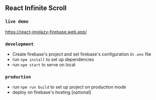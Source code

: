 ## React Infinite Scroll

### `live demo`
https://react-imglazy-firebase.web.app/

### `development`
- Create firebase's project and set firebase's configuration in `.env` file
- run `npm install` to set up dependencies
- run `npm start` to serve on local

### `production`
- run `npm run build` to set up project on production mode
- deploy on firebase's hosting [optional]